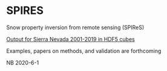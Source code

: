 # SPIRES

Snow property inversion from remote sensing (SPIReS)

<a href="ftp://ftp.snow.ucsb.edu/pub/org/snow/products/SPIRES/Sierra/">Output for Sierra Nevada 2001-2019 in HDF5 cubes</a>

Examples, papers on methods, and validation are forthcoming

NB 2020-6-1
